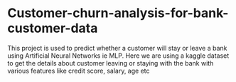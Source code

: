# Customer-churn-analysis-for-bank-customer-data
This project is used to predict whether a customer will stay or leave a bank using Artificial Neural Networks ie MLP. Here we are using a kaggle dataset to get the details about customer leaving or staying with the bank with various features like credit score, salary, age etc
